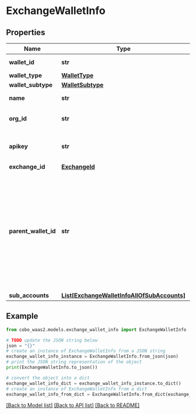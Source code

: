 # ExchangeWalletInfo


## Properties

Name | Type | Description | Notes
------------ | ------------- | ------------- | -------------
**wallet_id** | **str** | The wallet ID. | 
**wallet_type** | [**WalletType**](WalletType.md) |  | 
**wallet_subtype** | [**WalletSubtype**](WalletSubtype.md) |  | 
**name** | **str** | The wallet name. | 
**org_id** | **str** | The ID of the owning organization. | 
**apikey** | **str** | The API key of your exchange account. | 
**exchange_id** | [**ExchangeId**](ExchangeId.md) |  | 
**parent_wallet_id** | **str** | The wallet ID of the Main Account associated with the Sub Account. This property is returned only if you are creating or querying an Exchange Wallet (Sub Account). | [optional] 
**sub_accounts** | [**List[ExchangeWalletInfoAllOfSubAccounts]**](ExchangeWalletInfoAllOfSubAccounts.md) |  | [optional] 

## Example

```python
from cobo_waas2.models.exchange_wallet_info import ExchangeWalletInfo

# TODO update the JSON string below
json = "{}"
# create an instance of ExchangeWalletInfo from a JSON string
exchange_wallet_info_instance = ExchangeWalletInfo.from_json(json)
# print the JSON string representation of the object
print(ExchangeWalletInfo.to_json())

# convert the object into a dict
exchange_wallet_info_dict = exchange_wallet_info_instance.to_dict()
# create an instance of ExchangeWalletInfo from a dict
exchange_wallet_info_from_dict = ExchangeWalletInfo.from_dict(exchange_wallet_info_dict)
```
[[Back to Model list]](../README.md#documentation-for-models) [[Back to API list]](../README.md#documentation-for-api-endpoints) [[Back to README]](../README.md)


